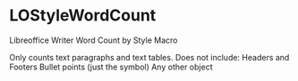 # LOStyleWordCount
Libreoffice Writer Word Count by Style Macro

Only counts text paragraphs and text tables.
Does not include:
  Headers and Footers
  Bullet points (just the symbol)
  Any other object
